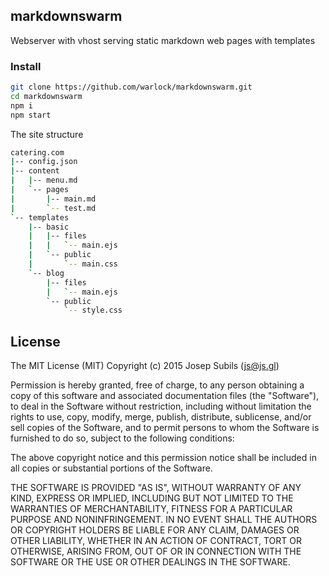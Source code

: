 markdownswarm
--------

Webserver with vhost serving static markdown web pages with templates


### Install

```sh
git clone https://github.com/warlock/markdownswarm.git
cd markdownswarm
npm i
npm start
```

The site structure
```sh
catering.com
|-- config.json
|-- content
|   |-- menu.md
|   `-- pages
|       |-- main.md
|       `-- test.md
`-- templates
    |-- basic
    |   |-- files
    |   |   `-- main.ejs
    |   `-- public
    |       `-- main.css
    `-- blog
        |-- files
        |   `-- main.ejs
        `-- public
            `-- style.css
```

## License
The MIT License (MIT)
Copyright (c) 2015 Josep Subils (js@js.gl)

Permission is hereby granted, free of charge, to any person obtaining a copy of this software and associated documentation files (the "Software"), to deal in the Software without restriction, including without limitation the rights to use, copy, modify, merge, publish, distribute, sublicense, and/or sell copies of the Software, and to permit persons to whom the Software is furnished to do so, subject to the following conditions:

The above copyright notice and this permission notice shall be included in all copies or substantial portions of the Software.

THE SOFTWARE IS PROVIDED "AS IS", WITHOUT WARRANTY OF ANY KIND, EXPRESS OR IMPLIED, INCLUDING BUT NOT LIMITED TO THE WARRANTIES OF MERCHANTABILITY, FITNESS FOR A PARTICULAR PURPOSE AND NONINFRINGEMENT. IN NO EVENT SHALL THE AUTHORS OR COPYRIGHT HOLDERS BE LIABLE FOR ANY CLAIM, DAMAGES OR OTHER LIABILITY, WHETHER IN AN ACTION OF CONTRACT, TORT OR OTHERWISE, ARISING FROM, OUT OF OR IN CONNECTION WITH THE SOFTWARE OR THE USE OR OTHER DEALINGS IN THE SOFTWARE.